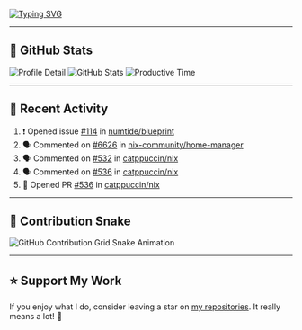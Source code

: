 [![Typing SVG](https://readme-typing-svg.demolab.com?font=&duration=2500&pause=100&center=true&vCenter=true&multiline=true&width=1000&height=100&lines=Hi+There!;Welcome+to+my+Github+profile+%F0%9F%91%8B)](https://git.io/typing-svg)

---

## 🚀 GitHub Stats

![Profile Detail](http://github-profile-summary-cards.vercel.app/api/cards/profile-details?username=phucleeuwu&theme=transparent)
![GitHub Stats](http://github-profile-summary-cards.vercel.app/api/cards/stats?username=phucleeuwu&theme=transparent)
![Productive Time](http://github-profile-summary-cards.vercel.app/api/cards/productive-time?username=phucleeuwu&theme=transparent&utcOffset=8)

---

## 📝 Recent Activity

<!--START_SECTION:activity-->
1. ❗ Opened issue [#114](https://github.com/numtide/blueprint/issues/114) in [numtide/blueprint](https://github.com/numtide/blueprint)
2. 🗣 Commented on [#6626](https://github.com/nix-community/home-manager/issues/6626#issuecomment-2812862605) in [nix-community/home-manager](https://github.com/nix-community/home-manager)
3. 🗣 Commented on [#532](https://github.com/catppuccin/nix/pull/532#issuecomment-2809204771) in [catppuccin/nix](https://github.com/catppuccin/nix)
4. 🗣 Commented on [#536](https://github.com/catppuccin/nix/pull/536#issuecomment-2809187593) in [catppuccin/nix](https://github.com/catppuccin/nix)
5. 💪 Opened PR [#536](https://github.com/catppuccin/nix/pull/536) in [catppuccin/nix](https://github.com/catppuccin/nix)
<!--END_SECTION:activity-->

<!--START_SECTION:waka-->
<!--END_SECTION:waka-->

---

## 🐍 Contribution Snake

<picture>
  <source media="(prefers-color-scheme: dark)" srcset="https://raw.githubusercontent.com/phucleeuwu/phucleeuwu/output/github-contribution-grid-snake-dark.svg">
  <source media="(prefers-color-scheme: light)" srcset="https://raw.githubusercontent.com/phucleeuwu/phucleeuwu/output/github-contribution-grid-snake.svg">
  <img alt="GitHub Contribution Grid Snake Animation" src="https://raw.githubusercontent.com/phucleeuwu/phucleeuwu/output/github-contribution-grid-snake.svg">
</picture>

---

## ⭐ Support My Work

If you enjoy what I do, consider leaving a star on [my repositories](https://github.com/phucleeuwu). It really means a lot! 💙
